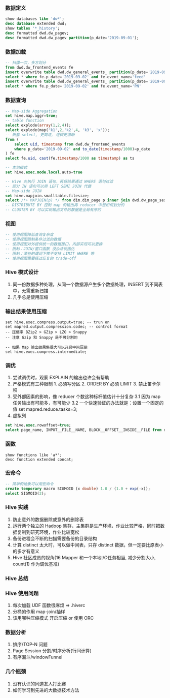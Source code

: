 ### 数据定义
```sql
show databases like 'dw*';
desc database extended dwd;
show tables '*_history';
desc formatted dwd.dw_pagev;
desc formatted dwd.dw_pagev partition(p_date='2019-09-01');
```

### 数据加载
```sql
-- 扫描一次，多方划分
from dwd.dw_frontend_events fe
insert overwrite table dwd.dw_general_events_ partition(p_date='2019-09-02', event_name='feed')
select * where fe.p_date='2019-09-02' and fe.event_name='feed'
insert overwrite table dwd.dw_general_events_ partition(p_date='2019-09-02', event_name='PN')
select * where fe.p_date='2019-09-02' and fe.event_name='PN'
```

### 数据查询
```sql
-- Map-side Aggregation
set hive.map.aggr=true;
-- table function
select explode(array(1,2,4));
select explode(map('k1',2,'k2',4, 'k3', 'x'));
-- 嵌套 select, 更简洁, 逻辑更清晰
from (
    select uid, timestamp from dwd.dw_frontend_events 
    where p_date='2019-09-02' and to_date(timestamp/1000)=p_date
) fe
select fe.uid, cast(fe.timestamp/1000 as timestamp) as ts

-- 本地模式
set hive.exec.mode.local.auto=true

-- Hive 先执行 JOIN 语句，再将结果通过 WHERE 语句过滤
-- 部分 IN 语句可以用 LEFT SEMI JOIN 代替
-- Map-side JOIN 
set hive.mapjoin.smalltable.filesize;
select /*+ MAPJOIN(p) */ from dim.dim_page p inner join dwd.dw_page_session s on s.page_name = p.page_name 
-- DISTRIBUTE BY 控制 map 的输出再 reducer 中是如何划分的
-- CLUSTER BY 可以实现输出文件的数据是全局有序的
```

### 视图
```sql
-- 使用视图降低查询复杂度
-- 使用视图限制条件过滤的数据
-- 使用视图对外提供统一的数据接口，内部实现可以更换
-- 限制：JOIN/窗口函数 没办法视图化
-- 限制：某些的谓词下推不支持 LIMIT WHERE 等
-- 使用视图需要经过反复的 trade-off
```

### Hive 模式设计
1. 同一份数据多种处理，从同一个数据源产生多个数据处理，INSERT 到不同表中，无需重新扫描
2. 几乎总是使用压缩

### 输出结果使用压缩
```
set hive.exec.compress.output=true; -- trun on
set mapred.output.compression.codec; -- control format
-- 压缩率 BZip2 > GZip > LZO > Snappy 
-- 注意 Gzip 和 Snappy 是不可分割的

-- 如果 Map 输出结果集很大可以开启中间压缩
set hive.exec.compress.intermediate;
```

### 调优

1. 尝试调优时，观察 EXPLAIN 的输出也许会有帮助
2. 严格模式有三种限制 1. 必须写分区 2. ORDER BY 必须 LIMIT 3. 禁止笛卡尔积
3. 受外部因素的影响，像 reducer 个数这种标杆值估计十分复杂
    3.1 因为 map 任务输出有可能多，有可能少
    3.2 一个快速验证的办法就是：设置一个固定的值 set mapred.reduce.tasks=3;
4. 虚拟列
```sql
set hive.exec.rowoffset=true;
select page_name, INPUT__FILE__NAME, BLOCK__OFFSET__INSIDE__FILE from dwd.dw_pagev where p_date='2019-09-01' limit 2;
```

### 函数

```
show functions like 'a*';
desc function extended concat;
```

### 宏命令

```sql
-- 简单的抽象可以用宏命令
create temporary macro SIGMOID (x double) 1.0 / (1.0 + exp(-x));
select SIGMOID(2);
```

### Hive 实践

1. 防止意外的数据删除或意外的删除表
2. 运行两个独立的 Hadoop 集群，主集群是生产环境，作业比较严格，同时把数据复制到研究环境，作业比较宽松
3. 备份进程会不断的扫描需要备份的目录结构
4. 计算 distinct 太大时，可以做中间表，只存 distinct 数据，但一定要比原表小的多才有意义
5. Hive 社区成员的视角(16 Mapper 和一个本地I/O任务相当, 减少分割大小, count(1) 作为调优基准)

### Hive 总结

### Hive 使用问题

1. 每次加载 UDF 函数很麻烦 => .hiverc
2. 分桶的作用 map-join/抽样
3. 该用哪种压缩模式 开启压缩 or 使用 ORC

### 数据分析

1. 排序/TOP-N 问题
2. Page Session 分割/时序分析(行间计算)
3. 有序漏斗/windowFunnel

### 几个瓶颈

1. 没有认识的同道友人打比赛
2. 如何学习到先进的大数据技术方法